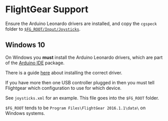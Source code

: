# FlightGear Support

Ensure the Arduino Leonardo drivers are installed, and copy the `cgspeck` folder to [`$FG_ROOT/Input/Joysticks`](http://wiki.flightgear.org/$FG_ROOT).

## Windows 10

On Windows you **must** install the Arduino Leonardo drivers, which are part of the [Arduino IDE](https://www.arduino.cc/en/Main/Software) package.

There is a guide [here](https://www.arduino.cc/en/Guide/DriverInstallation) about installing the correct driver.

If you have more then one USB controller plugged in then you must tell Flightgear which configuration to use for which device.

See `joysticks.xml` for an example. This file goes into the `$FG_ROOT` folder.

`$FG_ROOT` tends to be `Program Files\FlightGear 2016.1.1\data\` on Windows systems.
